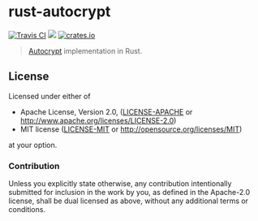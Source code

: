 # rust-autocrypt

[![Travis CI](https://img.shields.io/travis/dignifiedquire/rust-autocrypt.svg?style=flat-square&branch=master)](https://travis-ci.org/dignifiedquire/rust-autocrypt)
[![](https://img.shields.io/badge/rust-docs-blue.svg?style=flat-square)](https://docs.rs/crate/autocrypt)
[![crates.io](https://img.shields.io/badge/crates.io-v0.1.0-orange.svg?style=flat-square )](https://crates.io/crates/autocrypt)

> [Autocrypt](https://autocrypt.org/) implementation in Rust.


## License

Licensed under either of

 * Apache License, Version 2.0, ([LICENSE-APACHE](LICENSE-APACHE) or http://www.apache.org/licenses/LICENSE-2.0)
 * MIT license ([LICENSE-MIT](LICENSE-MIT) or http://opensource.org/licenses/MIT)

at your option.

### Contribution

Unless you explicitly state otherwise, any contribution intentionally submitted
for inclusion in the work by you, as defined in the Apache-2.0 license, shall be dual licensed as above, without any
additional terms or conditions.
